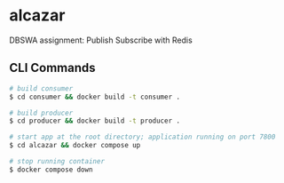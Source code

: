 # alcazar
DBSWA assignment: Publish Subscribe with Redis

## CLI Commands

```bash
# build consumer
$ cd consumer && docker build -t consumer .

# build producer
$ cd producer && docker build -t producer .

# start app at the root directory; application running on port 7800
$ cd alcazar && docker compose up

# stop running container
$ docker compose down

``````
